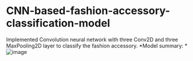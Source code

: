 # CNN-based-fashion-accessory-classification-model
Implemented Convolution neural network with three Conv2D and three MaxPooling2D layer to classify the fashion accessory.
*Model summary: *
![image](https://user-images.githubusercontent.com/42925930/129488276-09e23890-3f23-4881-9c20-41c0124caaf9.png)
